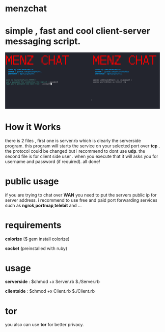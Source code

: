 # menzchat
# simple , fast and cool client-server messaging script.
![Alt text](screenshot.png?raw=true "Optional Title")
# How it Works 
there is 2 files , first one is server.rb which is clearly the serverside program. this program will starts the service on your selected port over **tcp** . the protocol could be changed but i recommend to dont use **udp**.
the second file is for client side user . when you execute that it will asks you for username and password (if required).
all done!
# public usage 
if you are trying to chat over **WAN** you need to put the servers public ip for server address. i recommend to use free and paid port forwarding services such as **ngrok**,**portmap**,**telebit** and ...
# requirements
**colorize** ($ gem install colorize)


**socket** (preinstalled with ruby)
# usage 
**serverside** : 
$chmod +x Server.rb
$./Server.rb



**clientside** :
$chmod +x Client.rb
$./Client.rb
# tor
you also can use **tor** for better privacy.
